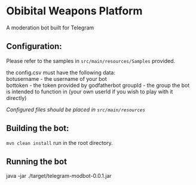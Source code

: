 # Obibital Weapons Platform
A moderation bot built for Telegram

## Configuration:
Please refer to the samples in `src/main/resources/Samples` provided.

 the config.csv must have the following data:  
 botusername - the username of your bot  
 bottoken - the token provided by godfatherbot
 groupId - the group the bot is intended to function in (your own userId if you wish to play with it directly)

*Configured files should be placed in `src/main/resources`*

## Building the bot:
`mvn clean install` run in the root directory.

## Running the bot

java -jar ./target/telegram-modbot-0.0.1.jar
